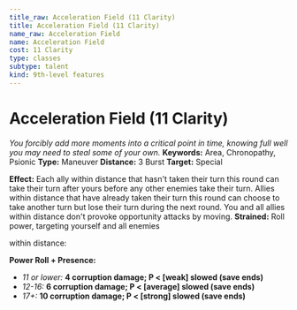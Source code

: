 ```yaml
---
title_raw: Acceleration Field (11 Clarity)
title: Acceleration Field (11 Clarity)
name_raw: Acceleration Field
name: Acceleration Field
cost: 11 Clarity
type: classes
subtype: talent
kind: 9th-level features
---
```


# Acceleration Field (11 Clarity)

*You forcibly add more moments into a critical point in time, knowing full well you may need to steal some of your own.* **Keywords:** Area, Chronopathy, Psionic **Type:** Maneuver **Distance:** 3 Burst **Target:** Special

**Effect:** Each ally within distance that hasn't taken their turn this round can take their turn after yours before any other enemies take their turn. Allies within distance that have already taken their turn this round can choose to take another turn but lose their turn during the next round. You and all allies within distance don't provoke opportunity attacks by moving. **Strained:** Roll power, targeting yourself and all enemies

within distance:

**Power Roll + Presence:**

- *11 or lower:* **4 corruption damage; P \< \[weak\] slowed (save ends)**
- *12-16:* **6 corruption damage; P \< \[average\] slowed (save ends)**
- *17+:* **10 corruption damage; P \< \[strong\] slowed (save ends)**
